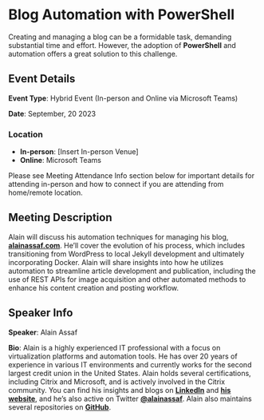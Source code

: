 # Blog Automation with PowerShell

Creating and managing a blog can be a formidable task, demanding substantial time and effort. However, the adoption of **PowerShell** and automation offers a great solution to this challenge.

## Event Details

**Event Type**: Hybrid Event (In-person and Online via Microsoft Teams)

**Date**: September, 20 2023

### Location

- **In-person**: [Insert In-person Venue]
- **Online**: Microsoft Teams

Please see Meeting Attendance Info section below for important details for attending in-person and how to connect if you are attending from home/remote location.

## Meeting Description

Alain will discuss his automation techniques for managing his blog, [**alainassaf.com**](https://alainassaf.com/). He’ll cover the evolution of his process, which includes transitioning from WordPress to local Jekyll development and ultimately incorporating Docker. Alain will share insights into how he utilizes automation to streamline article development and publication, including the use of REST APIs for image acquisition and other automated methods to enhance his content creation and posting workflow.

## Speaker Info

**Speaker**: Alain Assaf

**Bio**: Alain is a highly experienced IT professional with a focus on virtualization platforms and automation tools. He has over 20 years of experience in various IT environments and currently works for the second largest credit union in the United States. Alain holds several certifications, including Citrix and Microsoft, and is actively involved in the Citrix community. You can find his insights and blogs on [**LinkedIn**](https://www.linkedin.com/in/alainassaf/) and [**his website**](https://alainassaf.com/), and he’s also active on Twitter [**@alainassaf**](https://twitter.com/alainassaf). Alain also maintains several repositories on [**GitHub**](https://github.com/alainassaf).
